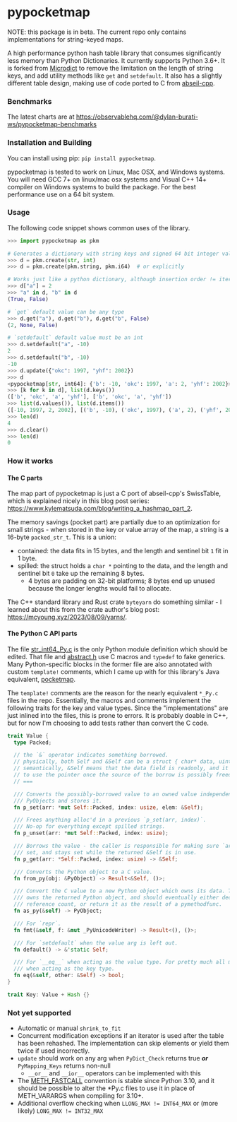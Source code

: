 # pypocketmap

NOTE: this package is in beta. The current repo only contains implementations
for string-keyed maps.

A high performance python hash table library that consumes significantly less
memory than Python Dictionaries. It currently supports Python 3.6+. It is forked from
[Microdict](https://github.com/touqir14/Microdict) to remove the limitation on the
length of string keys, and add utility methods like `get` and `setdefault`.
It also has a slightly different table design, making use of code ported to
C from [abseil-cpp](https://github.com/abseil/abseil-cpp).

### Benchmarks
The latest charts are at https://observablehq.com/@dylan-burati-ws/pypocketmap-benchmarks

### Installation and Building
You can install using pip: `pip install pypocketmap`.

pypocketmap is tested to work on Linux, Mac OSX, and Windows systems. You will need
GCC 7+ on linux/mac osx systems and Visual C++ 14+ compiler on Windows systems to
build the package. For the best performance use on a 64 bit system.

### Usage
The following code snippet shows common uses of the library.

```python
>>> import pypocketmap as pkm

# Generates a dictionary with string keys and signed 64 bit integer values.
>>> d = pkm.create(str, int)
>>> d = pkm.create(pkm.string, pkm.i64)  # or explicitly

# Works just like a python dictionary, although insertion order != iteration order
>>> d["a"] = 2
>>> "a" in d, "b" in d
(True, False)

# `get` default value can be any type
>>> d.get("a"), d.get("b"), d.get("b", False)
(2, None, False)

# `setdefault` default value must be an int
>>> d.setdefault("a", -10)
2
>>> d.setdefault("b", -10)
-10
>>> d.update({"okc": 1997, "yhf": 2002})
>>> d
<pypocketmap[str, int64]: {'b': -10, 'okc': 1997, 'a': 2, 'yhf': 2002}>
>>> [k for k in d], list(d.keys())
(['b', 'okc', 'a', 'yhf'], ['b', 'okc', 'a', 'yhf'])
>>> list(d.values()), list(d.items())
([-10, 1997, 2, 2002], [('b', -10), ('okc', 1997), ('a', 2), ('yhf', 2002)])
>>> len(d)
4
>>> d.clear()
>>> len(d)
0

```

### How it works

#### The C parts

The map part of pypocketmap is just a C port of abseil-cpp's SwissTable, which is explained nicely in this blog post series: https://www.kylematsuda.com/blog/writing_a_hashmap_part_2.

The memory savings (pocket part) are partially due to an optimization for small strings - when stored in
the key or value array of the map, a string is a 16-byte `packed_str_t`. This is a union:

- contained: the data fits in 15 bytes, and the length and sentinel bit `1` fit in 1 byte.
- spilled: the struct holds a `char *` pointing to the data, and the length and sentinel bit `0` take up
  the remaining 8 bytes.
  - 4 bytes are padding on 32-bit platforms; 8 bytes end up unused because the longer lengths would fail
    to allocate.

The C++ standard library and Rust crate `byteyarn` do something similar - I learned about this from
the crate author's blog post: https://mcyoung.xyz/2023/08/09/yarns/.

#### The Python C API parts

The file [str\_int64\_Py.c](./pypocketmap/str_int64_Py.c) is the only Python module definition which should
be edited. That file and [abstract.h](./pypocketmap/abstract.h) use C macros and `typedef` to fake generics.
Many Python-specific blocks in the former file are also annotated with custom `template!` comments, which
I came up with for this library's Java equivalent, [pocketmap](https://github.com/dylanburati/pocketmap).

The `template!` comments are the reason for the nearly equivalent `*_Py.c` files in the repo. Essentially,
the macros and comments implement the following traits for the key and value types. Since the
"implementations" are just inlined into the files, this is prone to errors. It is probably doable in C++,
but for now I'm choosing to add tests rather than convert the C code.

```rust
trait Value {
  type Packed;

  // the `&` operator indicates something borrowed.
  // physically, both Self and &Self can be a struct { char* data, uint64_t len }
  // semantically, &Self means that the data field is readonly, and it's not safe
  // to use the pointer once the source of the borrow is possibly freed/dropped.
  // ===

  /// Converts the possibly-borrowed value to an owned value independent of any
  /// PyObjects and stores it.
  fn p_set(arr: *mut Self::Packed, index: usize, elem: &Self);

  /// Frees anything alloc'd in a previous `p_set(arr, index)`.
  /// No-op for everything except spilled strings.
  fn p_unset(arr: *mut Self::Packed, index: usize);

  /// Borrows the value - the caller is responsible for making sure `arr[index]` is
  /// set, and stays set while the returned &Self is in use.
  fn p_get(arr: *Self::Packed, index: usize) -> &Self;

  /// Converts the Python object to a C value.
  fn from_py(obj: &PyObject) -> Result<&Self, ()>;

  /// Convert the C value to a new Python object which owns its data. The caller
  /// owns the returned Python object, and should eventually either decrement its
  /// reference count, or return it as the result of a pymethodfunc.
  fn as_py(&self) -> PyObject;

  /// For `repr`.
  fn fmt(&self, f: &mut _PyUnicodeWriter) -> Result<(), ()>;

  /// For `setdefault` when the value arg is left out.
  fn default() -> &'static Self;

  /// For `__eq__` when acting as the value type. For pretty much all methods
  /// when acting as the key type.
  fn eq(&self, other: &Self) -> bool;
}

trait Key: Value + Hash {}
```

### Not yet supported

- Automatic or manual `shrink_to_fit`
- Concurrent modification exceptions if an iterator is used after the table has been rehashed. The
  implementation can skip elements or yield them twice if used incorrectly.
- `update` should work on any arg when `PyDict_Check` returns true ***or*** `PyMapping_Keys` returns non-null
    - `__or__` and `__ior__` operators can be implemented with this
- The [METH\_FASTCALL](https://docs.python.org/3/c-api/structures.html#c.METH_FASTCALL) convention is
  stable since Python 3.10, and it should be possible to alter the \*Py.c files to use it in place of
  METH\_VARARGS when compiling for 3.10+.
- Additional overflow checking when `LLONG_MAX != INT64_MAX` or (more likely) `LONG_MAX != INT32_MAX`

